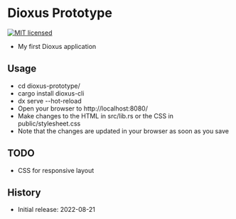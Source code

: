 # Dioxus Prototype

[![MIT licensed][mit-badge]][mit-url]

[mit-badge]: https://img.shields.io/badge/license-MIT-blue.svg
[mit-url]: https://github.com/david-wallace-croft/dioxus-prototype/blob/main/LICENSE.txt

- My first Dioxus application

## Usage

- cd dioxus-prototype/
- cargo install dioxus-cli
- dx serve --hot-reload
- Open your browser to http://localhost:8080/
- Make changes to the HTML in src/lib.rs or the CSS in public/stylesheet.css
- Note that the changes are updated in your browser as soon as you save

## TODO

- CSS for responsive layout

## History

- Initial release: 2022-08-21
